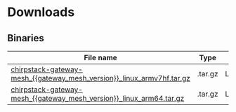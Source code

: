 # Downloads

## Binaries

| File name | Type | OS | Arch |
| --------- | ---- | -- | ---- |
| [chirpstack-gateway-mesh_{{gateway_mesh_version}}_linux_armv7hf.tar.gz](https://artifacts.chirpstack.io/downloads/chirpstack-gateway-mesh/chirpstack-gateway-mesh_{{gateway_mesh_version}}_linux_armv7hf.tar.gz) | .tar.gz | Linux | armv7 |
| [chirpstack-gateway-mesh_{{gateway_mesh_version}}_linux_arm64.tar.gz](https://artifacts.chirpstack.io/downloads/chirpstack-gateway-mesh/chirpstack-gateway-mesh_{{gateway_mesh_version}}_linux_arm64.tar.gz) | .tar.gz | Linux | arm64 |
